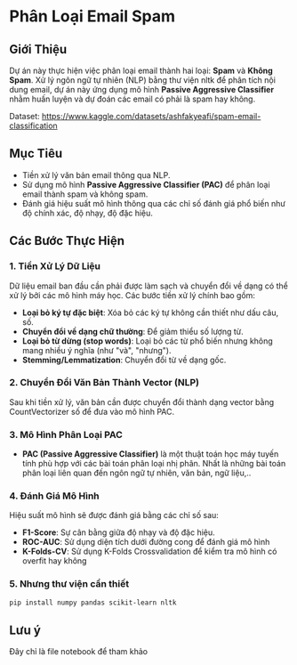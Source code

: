 # Phân Loại Email Spam

## Giới Thiệu
Dự án này thực hiện việc phân loại email thành hai loại: **Spam** và **Không Spam**. Xử lý ngôn ngữ tự nhiên (NLP) bằng thư viện nltk để phân tích nội dung email, dự án này ứng dụng mô hình **Passive Aggressive Classifier** nhằm huấn luyện và dự đoán các email có phải là spam hay không.

Dataset: https://www.kaggle.com/datasets/ashfakyeafi/spam-email-classification

## Mục Tiêu
- Tiền xử lý văn bản email thông qua NLP.
- Sử dụng mô hình **Passive Aggressive Classifier (PAC)** để phân loại email thành spam và không spam.
- Đánh giá hiệu suất mô hình thông qua các chỉ số đánh giá phổ biến như độ chính xác, độ nhạy, độ đặc hiệu.

## Các Bước Thực Hiện

### 1. Tiền Xử Lý Dữ Liệu
Dữ liệu email ban đầu cần phải được làm sạch và chuyển đổi về dạng có thể xử lý bởi các mô hình máy học. Các bước tiền xử lý chính bao gồm:
- **Loại bỏ ký tự đặc biệt**: Xóa bỏ các ký tự không cần thiết như dấu câu, số.
- **Chuyển đổi về dạng chữ thường**: Để giảm thiểu số lượng từ.
- **Loại bỏ từ dừng (stop words)**: Loại bỏ các từ phổ biến nhưng không mang nhiều ý nghĩa (như "và", "nhưng").
- **Stemming/Lemmatization**: Chuyển đổi từ về dạng gốc.

### 2. Chuyển Đổi Văn Bản Thành Vector (NLP)
Sau khi tiền xử lý, văn bản cần được chuyển đổi thành dạng vector bằng CountVectorizer số để đưa vào mô hình PAC.

### 3. Mô Hình Phân Loại PAC
- **PAC (Passive Aggressive Classifier)** là một thuật toán học máy tuyến tính phù hợp với các bài toán phân loại nhị phân. Nhất là những bài toán phân loại liên quan đến ngôn ngữ tự nhiên, văn bản, ngữ liệu,..

### 4. Đánh Giá Mô Hình
Hiệu suất mô hình sẽ được đánh giá bằng các chỉ số sau:
- **F1-Score**: Sự cân bằng giữa độ nhạy và độ đặc hiệu.
- **ROC-AUC**: Sử dụng diện tích dưới đường cong để đánh giá mô hình
- **K-Folds-CV**: Sử dụng K-Folds Crossvalidation để kiểm tra mô hình có overfit hay không

### 5. Nhưng thư viện cần thiết
```bash
pip install numpy pandas scikit-learn nltk
```

## Lưu ý
Đây chỉ là file notebook để tham khảo
